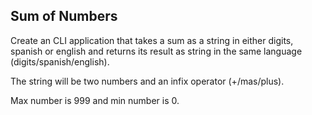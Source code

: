 ## Sum of Numbers 

Create an CLI application that takes a sum as a string in either digits, spanish or english and returns its result as string in the same language (digits/spanish/english).

The string will be two numbers and an infix operator (+/mas/plus).

Max number is 999 and min number is 0.
